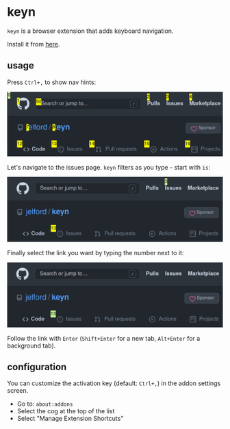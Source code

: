 # keyn

`keyn` is a browser extension that adds keyboard navigation.

Install it from [here](https://addons.mozilla.org/en-GB/firefox/addon/keyn).

## usage

Press `Ctrl+,` to show nav hints:

![screenshot of this repo with links highlighted for navigation](docs/keyn-filter-empty.png)

Let's navigate to the issues page. `keyn` filters as you type - start with `is`:

![screenshot showing keyn hints filtered to only highlight links starting with the letters "is"](docs/keyn-filter-issues.png)

Finally select the link you want by typing the number next to it:

![screenshot showing one of the two issues links selected after typing "1"](docs/keyn-filter-select-link.png)

Follow the link with `Enter` (`Shift+Enter` for a new tab, `Alt+Enter` for a background tab).

## configuration

You can customize the activation key (default: `Ctrl+,`) in the addon settings screen.

* Go to: `about:addons`
* Select the cog at the top of the list
* Select "Manage Extension Shortcuts"
